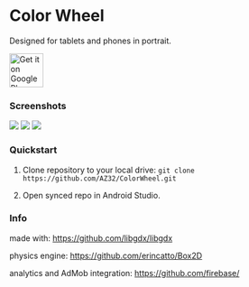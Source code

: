 # Color Wheel
Designed for tablets and phones in portrait.


<a href="https://play.google.com/store/apps/details?id=com.colorwheel5.game">
    <img alt="Get it on Google Play" src="https://play.google.com/intl/en_us/badges/images/apps/en-play-badge.png" height="60"/>
</a>

### Screenshots

![](https://i.imgur.com/XJHuUU9.png) ![](https://i.imgur.com/OxXugLL.png) ![](https://i.imgur.com/uabdVNo.png)

### Quickstart

1. Clone repository to your local drive: `git clone https://github.com/AZ32/ColorWheel.git`

2. Open synced repo in Android Studio.

### Info

made with: https://github.com/libgdx/libgdx

physics engine: https://github.com/erincatto/Box2D

analytics and AdMob integration: https://github.com/firebase/

